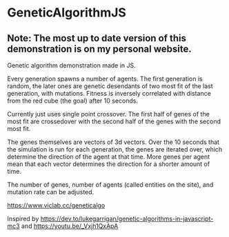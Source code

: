 # GeneticAlgorithmJS

## Note: The most up to date version of this demonstration is on my personal website.

Genetic algorithm demonstration made in JS.

Every generation spawns a number of agents. The first generation is random, the later ones are genetic desendants of 
two most fit of the last generation, with mutations.
Fitness is inversely correlated with distance from the red cube (the goal) after 10 seconds.

Currently just uses single point crossover. The first half of genes of the most fit are crossedover with the second half of the genes
with the second most fit.

The genes themselves are vectors of 3d vectors. Over the 10 seconds that the simulation is run for each generation, the genes are iterated 
over, which determine the direction of the agent at that time. More genes per agent mean that each vector determines the direction for
a shorter amount of time. 

The number of genes, number of agents (called entities on the site), and mutation rate can be adjusted.

https://www.viclab.cc/geneticalgo

Inspired by https://dev.to/lukegarrigan/genetic-algorithms-in-javascript-mc3 and https://youtu.be/_Vxjh1QxApA
